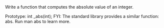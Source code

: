 Write a function that computes the absolute value of an integer.

Prototype: int _abs(int);
FYI: The standard library provides a similar function: abs. Run man abs to learn more.
